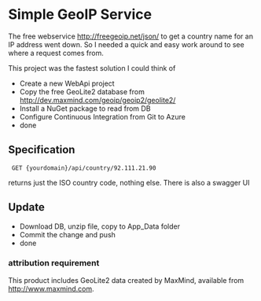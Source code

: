 # Simple GeoIP Service

The free webservice http://freegeoip.net/json/ to get a country name for an IP address went down.
So I needed a quick and easy work around to see where a request comes from.

This project was the fastest solution I could think of

- Create a new WebApi project
- Copy the free GeoLite2 database from http://dev.maxmind.com/geoip/geoip2/geolite2/
- Install a NuGet package to read from DB
- Configure Continuous Integration from Git to Azure
- done

## Specification
```
 GET {yourdomain}/api/country/92.111.21.90
 ```
 returns just the ISO country code,  nothing else.
 There is also a swagger UI
 
 ## Update
 
 - Download DB, unzip file, copy to App_Data folder
 - Commit the change and push
 - done
 
### attribution requirement

This product includes GeoLite2 data created by MaxMind, available from
<a href="http://www.maxmind.com">http://www.maxmind.com</a>.

